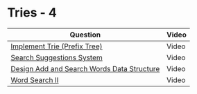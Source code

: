 # Tries - 4

| Question                                                                                                               | Video |
| ---------------------------------------------------------------------------------------------------------------------- | ----- |
| [Implement Trie (Prefix Tree)](https://leetcode.com/problems/implement-trie-prefix-tree)                               | Video |
| [Search Suggestions System](https://leetcode.com/problems/search-suggestions-system)                                   | Video |
| [Design Add and Search Words Data Structure](https://leetcode.com/problems/design-add-and-search-words-data-structure) | Video |
| [Word Search II](https://leetcode.com/problems/word-search-ii)                                                         | Video |
